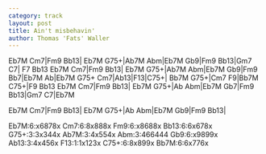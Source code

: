 ```yaml
---
category: track
layout: post
title: Ain't misbehavin'
author: Thomas 'Fats' Waller
---
```


<canvas class="chords"  markdown="0">Eb7M Cm7|Fm9 Bb13| Eb7M G75+|Ab7M Abm|Eb7M Gb9|Fm9 Bb13|Gm7 C7| F7 Bb13
Eb7M Cm7|Fm9 Bb13| Eb7M G75+|Ab7M Abm|Eb7M Gb9|Fm9 Bb7|Eb7M Ab|Eb7M G75+
Cm7|Ab13|F13|C75+| Bb7M G75+|Cm7 F9|Bb7M C75+|F9 Bb13
Eb7M Cm7|Fm9 Bb13| Eb7M G75+|Ab Abm|Eb7M Gb7|Fm9 Bb13|Gm7 C7|Eb7M</canvas>

<canvas class="chords"  markdown="0">Eb7M Cm7|Fm9 Bb13| Eb7M G75+|Ab Abm|Eb7M Gb9|Fm9 Bb13|</canvas>


<div markdown="0">
<canvas class="diagram"  >Eb7M:6:x6878x</canvas>
<canvas class="diagram"  >Cm7:6:8x888x</canvas>
<canvas class="diagram"  >Fm9:6:x8688x</canvas>
<canvas class="diagram"  >Bb13:6:6x678x</canvas>
<canvas class="diagram"  >G75+:3:3x344x</canvas>
<canvas class="diagram"  >Ab7M:3:4x554x</canvas>
<canvas class="diagram"  >Abm:3:466444</canvas>
<canvas class="diagram"  >Gb9:6:x9899x</canvas>
<canvas class="diagram"  >Ab13:3:4x456x</canvas>
<canvas class="diagram"  >F13:1:1x123x</canvas>
<canvas class="diagram"  >C75+:6:8x899x</canvas>
<canvas class="diagram"  >Bb7M:6:6x776x</canvas>
</div>


